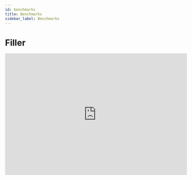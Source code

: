 ```yaml
---
id: benchmarks
title: Benchmarks
sidebar_label: Benchmarks
---
```


# Filler
<iframe width="600" height="400" src="https://live.amcharts.com/Q4M2M/embed/" frameborder="0"></iframe>
<canvas id="myChart" width="400" height="400"></canvas>
